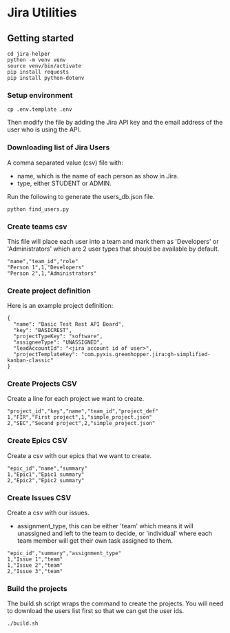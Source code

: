 # Jira Utilities

## Getting started

```
cd jira-helper
python -m venv venv
source venv/bin/activate
pip install requests
pip install python-dotenv
```

### Setup environment

```
cp .env.template .env
```

Then modify the file by adding the Jira API key and the email address of the user who is using the API.

### Downloading list of Jira Users

A comma separated value (csv) file with:

* name, which is the name of each person as show in Jira.
* type, either STUDENT or ADMIN.

Run the following to generate the users_db.json file.

```
python find_users.py
```

### Create teams csv

This file will place each user into a team and mark them as 'Developers' or 'Administrators' which are 2 user types that should be available by default.

```
"name","team_id","role"
"Person 1",1,"Developers"
"Person 2",1,"Administrators"
```

### Create project definition

Here is an example project definition:

```
{
  "name": "Basic Test Rest API Board",
  "key": "BASICREST",
  "projectTypeKey": "software",
  "assigneeType": "UNASSIGNED",
  "leadAccountId": "<jira account id of user>",
  "projectTemplateKey": "com.pyxis.greenhopper.jira:gh-simplified-kanban-classic"
}
```

### Create Projects CSV

Create a line for each project we want to create.

```
"project_id","key","name","team_id","project_def"
1,"FIR","First project",1,"simple_project.json"
2,"SEC","Second project",2,"simple_project.json"
```

### Create Epics CSV

Create a csv with our epics that we want to create.

```
"epic_id","name","summary"
1,"Epic1","Epic1 summary"
2,"Epic2","Epic2 summary"
```

### Create Issues CSV

Create a csv with our issues.

* assignment_type, this can be either 'team' which means it will unassigned and left to the team to decide, or 'individual' where each team member will get their own task assigned to them.

```
"epic_id","summary","assignment_type"
1,"Issue 1","team"
1,"Issue 2","team"
2,"Issue 3","team"
```

### Build the projects

The build.sh script wraps the command to create the projects.  You will need to download the users list first so that we can get the user ids.

```
./build.sh
```

